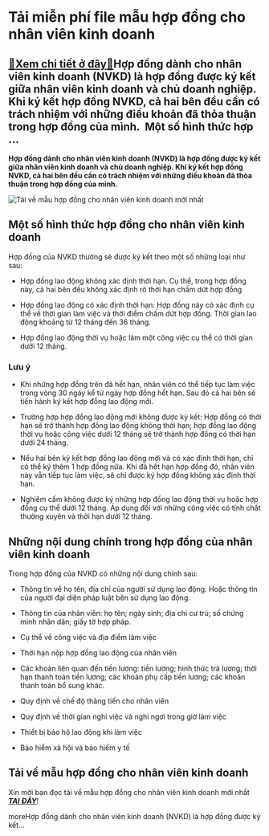 Tải miễn phí file mẫu hợp đồng cho nhân viên kinh doanh
=======================================================

[:gift:Xem chi tiết ở đây:gift:](https://hddtvn.com/tai-mien-phi-file-mau-hop-dong-cho-nhan-vien-kinh-doanh/)Hợp đồng dành cho nhân viên kinh doanh (NVKD) là hợp đồng được ký kết giữa nhân viên kinh doanh và chủ doanh nghiệp. Khi ký kết hợp đồng NVKD, cả hai bên đều cần có trách nhiệm với những điều khoản đã thỏa thuận trong hợp đồng của mình.  Một số hình thức hợp …
--------------------------------------------------------------------------------------------------------------------------------------------------------------------------------------------------------------------------------------------------------------------

**Hợp đồng dành cho nhân viên kinh doanh (NVKD) là hợp đồng được ký kết giữa nhân viên kinh doanh và chủ doanh nghiệp. Khi ký kết hợp đồng NVKD, cả hai bên đều cần có trách nhiệm với những điều khoản đã thỏa thuận trong hợp đồng của mình.**


![Tải về mẫu hợp đồng cho nhân viên kinh doanh mới nhất](https://hddtvn.com/wp-content/uploads/2021/01/tuyen-dung-nhan-vien-kinh-doanh.png)


Một số hình thức hợp đồng cho nhân viên kinh doanh
--------------------------------------------------


Hợp đồng của NVKD thường sẽ được ký kết theo một số những loại như sau: 




* Hợp đồng lao động không xác định thời hạn. Cụ thể, trong hợp đồng này, cả hai bên đều không xác định rõ thời hạn chấm dứt hợp đồng

* Hợp đồng lao động có xác định thời hạn: Hợp đồng này có xác định cụ thể về thời gian làm việc và thời điểm chấm dứt hợp đồng. Thời gian lao động khoảng từ 12 tháng đến 36 tháng. 

* Hợp đồng lao động thời vụ hoặc làm một công việc cụ thể có thời gian dưới 12 tháng. 



### Lưu ý




* Khi những hợp đồng trên đã hết hạn, nhân viên có thể tiếp tục làm việc trong vòng 30 ngày kể từ ngày hợp đồng hết hạn. Sau đó cả hai bên sẽ tiến hành ký kết hợp đồng lao động mới. 

* Trường hợp hợp đồng lao động mới không được ký kết: Hợp đồng có thời hạn sẽ trở thành hợp đồng lao động không thời hạn; hợp đồng lao động thời vụ hoặc công việc dưới 12 tháng sẽ trở thành hợp đồng có thời hạn dưới 24 tháng. 

* Nếu hai bên ký kết hợp đồng lao động mới và có xác định thời hạn, chỉ có thể ký thêm 1 hợp đồng nữa. Khi đã hết hạn hợp đồng đó, nhân viên này vẫn tiếp tục làm việc, sẽ chỉ được ký hợp đồng không xác định thời hạn. 

* Nghiêm cấm không được ký những hợp đồng lao động thời vụ hoặc hợp đồng cụ thể dưới 12 tháng. Áp dụng đối với những công việc có tính chất thường xuyên và thời hạn dưới 12 tháng. 



Những nội dung chính trong hợp đồng của nhân viên kinh doanh
------------------------------------------------------------


Trong hợp đồng của NVKD có những nội dung chính sau: 




* Thông tin về họ tên, địa chỉ của người sử dụng lao động. Hoặc thông tin của người đại diện pháp luật bên sử dụng lao động. 

* Thông tin của nhân viên: họ tên; ngày sinh; địa chỉ cư trú; số chứng minh nhân dân; giấy tờ hợp pháp.

* Cụ thể về công việc và địa điểm làm việc

* Thời hạn nộp hợp đồng lao động của nhân viên 

* Các khoản liên quan đến tiền lương: tiền lương; hình thức trả lương; thời hạn thanh toán tiền lương; các khoản phụ cấp tiền lương; các khoản thanh toán bổ sung khác. 

* Quy định về chế độ thăng tiến cho nhân viên

* Quy định về thời gian nghỉ việc và nghỉ ngơi trong giờ làm việc

* Thiết bị bảo hộ lao động khi làm việc

* Bảo hiểm xã hội và bảo hiểm y tế



Tải về mẫu hợp đồng cho nhân viên kinh doanh
--------------------------------------------


Xin mời bạn đọc tải về mẫu hợp đồng cho nhân viên kinh doanh mới nhất [***TẠI ĐÂY***](https://drive.google.com/file/d/1eOjUHPPQfIDXkW9qTudXkm52cgci5JVN/view?usp=sharing)!


moreHợp đồng dành cho nhân viên kinh doanh (NVKD) là hợp đồng được ký kết…

